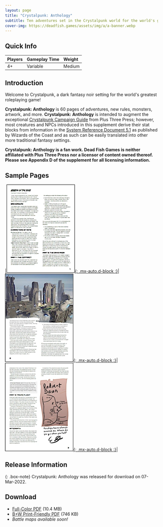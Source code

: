 ```yaml
---
layout: page
title: "Crystalpunk: Anthology"
subtitle: Ten adventures set in the Crystalpunk world for the world's greatest roleplaying game
cover-img: https://deadfish.games/assets/img/a/a-banner.webp
---
```


## Quick Info

| Players | Gameplay Time | Weight |
| :------ |:--- | :--- |
| 4+ | Variable | Medium |

## Introduction

Welcome to Crystalpunk, a dark fantasy noir setting for the world's greatest roleplaying game!

**Crystalpunk: Anthology** is 60 pages of adventures, new rules, monsters, artwork, and more. **Crystalpunk: Anthology** is intended to augment the exceptional [Crystalpunk Campaign Guide](https://plusthreepress.com/) from Plus Three Press; however, most creatures and NPCs introduced in this supplement derive their stat blocks from information in the [System Reference Document 5.1](https://dnd.wizards.com/articles/features/systems-reference-document-srd) as published by Wizards of the Coast and as such can be easily translated into other more traditional fantasy settings.

**Crystalpunk: Anthology is a fan work. Dead Fish Games is neither affiliated with Plus Three Press nor a licensor of content owned thereof. Please see Appendix D of the supplement for all licensing information.**

## Sample Pages

|[![Sample Page 1](/assets/img/a/a-p1-sm.webp){: .mx-auto.d-block :}](/assets/img/a/a-p1.webp)|[![Sample Page 2](/assets/img/a/a-p2-sm.webp){: .mx-auto.d-block :}](/assets/img/a/a-p2.webp)|[![Sample Page 3](/assets/img/a/a-p3-sm.webp){: .mx-auto.d-block :}](/assets/img/a/a-p3.webp)|

## Release Information

{: .box-note}
Crystalpunk: Anthology was released for download on 07-Mar-2022.

## Download

* [Full-Color PDF](/assets/pdf/Crystalpunk%20Anthology.pdf) (10.4 MB)
* [B+W Print-Friendly PDF](/assets/pdf/Crystalpunk%20Anthology-printfriendly.pdf) (746 KB)
* *Battle maps available soon!*
